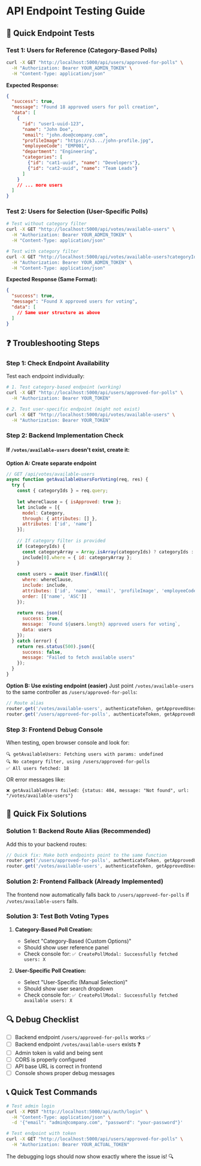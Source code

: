 # API Endpoint Testing Guide

## 🚀 Quick Endpoint Tests

### **Test 1: Users for Reference (Category-Based Polls)**
```bash
curl -X GET "http://localhost:5000/api/users/approved-for-polls" \
  -H "Authorization: Bearer YOUR_ADMIN_TOKEN" \
  -H "Content-Type: application/json"
```

**Expected Response:**
```json
{
  "success": true,
  "message": "Found 18 approved users for poll creation",
  "data": [
    {
      "id": "user1-uuid-123",
      "name": "John Doe",
      "email": "john.doe@company.com",
      "profileImage": "https://s3.../john-profile.jpg",
      "employeeCode": "EMP001",
      "department": "Engineering",
      "categories": [
        {"id": "cat1-uuid", "name": "Developers"},
        {"id": "cat2-uuid", "name": "Team Leads"}
      ]
    }
    // ... more users
  ]
}
```

### **Test 2: Users for Selection (User-Specific Polls)**
```bash
# Test without category filter
curl -X GET "http://localhost:5000/api/votes/available-users" \
  -H "Authorization: Bearer YOUR_ADMIN_TOKEN" \
  -H "Content-Type: application/json"

# Test with category filter
curl -X GET "http://localhost:5000/api/votes/available-users?categoryIds=cat1-uuid,cat2-uuid" \
  -H "Authorization: Bearer YOUR_ADMIN_TOKEN" \
  -H "Content-Type: application/json"
```

**Expected Response (Same Format):**
```json
{
  "success": true,
  "message": "Found X approved users for voting",
  "data": [
    // Same user structure as above
  ]
}
```

## ❓ Troubleshooting Steps

### **Step 1: Check Endpoint Availability**
Test each endpoint individually:

```bash
# 1. Test category-based endpoint (working)
curl -X GET "http://localhost:5000/api/users/approved-for-polls" \
  -H "Authorization: Bearer YOUR_TOKEN"

# 2. Test user-specific endpoint (might not exist)
curl -X GET "http://localhost:5000/api/votes/available-users" \
  -H "Authorization: Bearer YOUR_TOKEN"
```

### **Step 2: Backend Implementation Check**

#### **If `/votes/available-users` doesn't exist, create it:**

**Option A: Create separate endpoint**
```javascript
// GET /api/votes/available-users
async function getAvailableUsersForVoting(req, res) {
  try {
    const { categoryIds } = req.query;
    
    let whereClause = { isApproved: true };
    let include = [{
      model: Category,
      through: { attributes: [] },
      attributes: ['id', 'name']
    }];
    
    // If category filter is provided
    if (categoryIds) {
      const categoryArray = Array.isArray(categoryIds) ? categoryIds : [categoryIds];
      include[0].where = { id: categoryArray };
    }
    
    const users = await User.findAll({
      where: whereClause,
      include: include,
      attributes: ['id', 'name', 'email', 'profileImage', 'employeeCode', 'department'],
      order: [['name', 'ASC']]
    });
    
    return res.json({
      success: true,
      message: `Found ${users.length} approved users for voting`,
      data: users
    });
  } catch (error) {
    return res.status(500).json({
      success: false,
      message: "Failed to fetch available users"
    });
  }
}
```

**Option B: Use existing endpoint (easier)**
Just point `/votes/available-users` to the same controller as `/users/approved-for-polls`:

```javascript
// Route alias
router.get('/votes/available-users', authenticateToken, getApprovedUsersForPolls);
router.get('/users/approved-for-polls', authenticateToken, getApprovedUsersForPolls);
```

### **Step 3: Frontend Debug Console**

When testing, open browser console and look for:

```
🔍 getAvailableUsers: Fetching users with params: undefined
🔍 No category filter, using /users/approved-for-polls
✅ All users fetched: 18
```

OR error messages like:
```
❌ getAvailableUsers failed: {status: 404, message: "Not found", url: "/votes/available-users"}
```

## 🎯 Quick Fix Solutions

### **Solution 1: Backend Route Alias (Recommended)**
Add this to your backend routes:
```javascript
// Quick fix: Make both endpoints point to the same function
router.get('/users/approved-for-polls', authenticateToken, getApprovedUsersForPolls);
router.get('/votes/available-users', authenticateToken, getApprovedUsersForPolls);
```

### **Solution 2: Frontend Fallback (Already Implemented)**
The frontend now automatically falls back to `/users/approved-for-polls` if `/votes/available-users` fails.

### **Solution 3: Test Both Voting Types**

1. **Category-Based Poll Creation:**
   - Select "Category-Based (Custom Options)"
   - Should show user reference panel
   - Check console for: `✅ CreatePollModal: Successfully fetched users: X`

2. **User-Specific Poll Creation:**
   - Select "User-Specific (Manual Selection)"  
   - Should show user search dropdown
   - Check console for: `✅ CreatePollModal: Successfully fetched available users: X`

## 🔍 Debug Checklist

- [ ] Backend endpoint `/users/approved-for-polls` works ✅
- [ ] Backend endpoint `/votes/available-users` exists ❓
- [ ] Admin token is valid and being sent
- [ ] CORS is properly configured
- [ ] API base URL is correct in frontend
- [ ] Console shows proper debug messages

## 📞 Quick Test Commands

```bash
# Test admin login
curl -X POST "http://localhost:5000/api/auth/login" \
  -H "Content-Type: application/json" \
  -d '{"email": "admin@company.com", "password": "your-password"}'

# Test endpoint with token
curl -X GET "http://localhost:5000/api/users/approved-for-polls" \
  -H "Authorization: Bearer YOUR_ACTUAL_TOKEN"
```

The debugging logs should now show exactly where the issue is! 🔍 